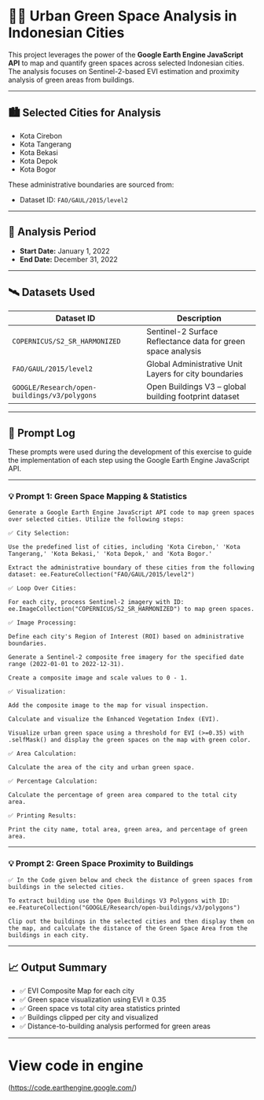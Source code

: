 # 🌆🌳 Urban Green Space Analysis in Indonesian Cities

This project leverages the power of the **Google Earth Engine JavaScript API** to map and quantify green spaces across selected Indonesian cities. The analysis focuses on Sentinel-2-based EVI estimation and proximity analysis of green areas from buildings.

---

## 🏙️ Selected Cities for Analysis

- Kota Cirebon  
- Kota Tangerang  
- Kota Bekasi  
- Kota Depok  
- Kota Bogor  

These administrative boundaries are sourced from:

- Dataset ID: `FAO/GAUL/2015/level2`

---

## 📅 Analysis Period

- **Start Date:** January 1, 2022  
- **End Date:** December 31, 2022

---

## 🛰️ Datasets Used

| Dataset ID | Description |
|------------|-------------|
| `COPERNICUS/S2_SR_HARMONIZED` | Sentinel-2 Surface Reflectance data for green space analysis |
| `FAO/GAUL/2015/level2` | Global Administrative Unit Layers for city boundaries |
| `GOOGLE/Research/open-buildings/v3/polygons` | Open Buildings V3 – global building footprint dataset |

---

## 💬 Prompt Log

These prompts were used during the development of this exercise to guide the implementation of each step using the Google Earth Engine JavaScript API.

---

### 💡 Prompt 1: Green Space Mapping & Statistics

```
Generate a Google Earth Engine JavaScript API code to map green spaces over selected cities. Utilize the following steps:

✅ City Selection:

Use the predefined list of cities, including 'Kota Cirebon,' 'Kota Tangerang,' 'Kota Bekasi,' 'Kota Depok,' and 'Kota Bogor.'

Extract the administrative boundary of these cities from the following dataset: ee.FeatureCollection("FAO/GAUL/2015/level2")

✅ Loop Over Cities:

For each city, process Sentinel-2 imagery with ID: ee.ImageCollection("COPERNICUS/S2_SR_HARMONIZED") to map green spaces.

✅ Image Processing:

Define each city's Region of Interest (ROI) based on administrative boundaries.

Generate a Sentinel-2 composite free imagery for the specified date range (2022-01-01 to 2022-12-31).

Create a composite image and scale values to 0 - 1.

✅ Visualization:

Add the composite image to the map for visual inspection.

Calculate and visualize the Enhanced Vegetation Index (EVI).

Visualize urban green space using a threshold for EVI (>=0.35) with .selfMask() and display the green spaces on the map with green color.

✅ Area Calculation:

Calculate the area of the city and urban green space.

✅ Percentage Calculation:

Calculate the percentage of green area compared to the total city area.

✅ Printing Results:

Print the city name, total area, green area, and percentage of green area.

```

---

### 💡 Prompt 2: Green Space Proximity to Buildings

```
✅ In the Code given below and check the distance of green spaces from buildings in the selected cities.

To extract building use the Open Buildings V3 Polygons with ID: ee.FeatureCollection("GOOGLE/Research/open-buildings/v3/polygons")

Clip out the buildings in the selected cities and then display them on the map, and calculate the distance of the Green Space Area from the buildings in each city.

```
---

## 📈 Output Summary

- ✅ EVI Composite Map for each city
- ✅ Green space visualization using EVI ≥ 0.35
- ✅ Green space vs total city area statistics printed
- ✅ Buildings clipped per city and visualized
- ✅ Distance-to-building analysis performed for green areas

---

# View code in engine
(https://code.earthengine.google.com/)
